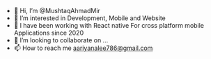 - 👋 Hi, I’m @MushtaqAhmadMir
- 👀 I’m interested in Development, Mobile and Website
- 🌱 I have been working with React native For cross platform mobile Applications since 2020
- 💞️ I’m looking to collaborate on ...
- 📫 How to reach me aariyanalee786@gmail.com

<!---
MushtaqAhmadMir/MushtaqAhmadMir is a ✨ special ✨ repository because its `README.md` (this file) appears on your GitHub profile.
You can click the Preview link to take a look at your changes.
--->
